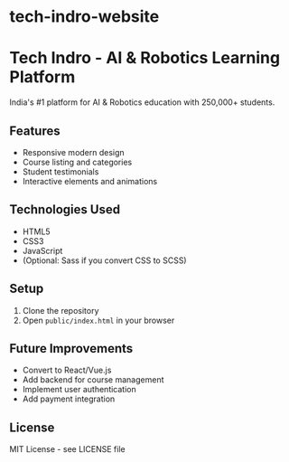 # tech-indro-website
# Tech Indro - AI & Robotics Learning Platform

India's #1 platform for AI & Robotics education with 250,000+ students.

## Features
- Responsive modern design
- Course listing and categories
- Student testimonials
- Interactive elements and animations

## Technologies Used
- HTML5
- CSS3
- JavaScript
- (Optional: Sass if you convert CSS to SCSS)

## Setup
1. Clone the repository
2. Open `public/index.html` in your browser

## Future Improvements
- Convert to React/Vue.js
- Add backend for course management
- Implement user authentication
- Add payment integration

## License
MIT License - see LICENSE file
